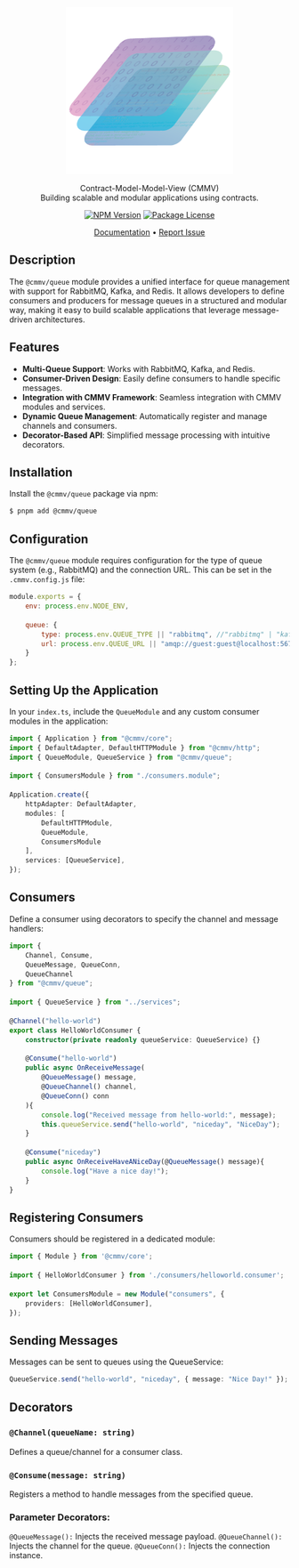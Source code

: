 <p align="center">
  <a href="https://cmmv.io/" target="blank"><img src="https://raw.githubusercontent.com/andrehrferreira/docs.cmmv.io/main/public/assets/logo_CMMV2_icon.png" width="300" alt="CMMV Logo" /></a>
</p>
<p align="center">Contract-Model-Model-View (CMMV) <br/> Building scalable and modular applications using contracts.</p>
<p align="center">
    <a href="https://www.npmjs.com/package/@cmmv/queue"><img src="https://img.shields.io/npm/v/@cmmv/queue.svg" alt="NPM Version" /></a>
    <a href="https://github.com/andrehrferreira/cmmv-server/blob/main/LICENSE"><img src="https://img.shields.io/npm/l/@cmmv/core.svg" alt="Package License" /></a>
</p>

<p align="center">
  <a href="https://cmmv.io">Documentation</a> &bull;
  <a href="https://github.com/andrehrferreira/cmmv-queue/issues">Report Issue</a>
</p>

## Description

The `@cmmv/queue` module provides a unified interface for queue management with support for RabbitMQ, Kafka, and Redis. It allows developers to define consumers and producers for message queues in a structured and modular way, making it easy to build scalable applications that leverage message-driven architectures.

## Features

- **Multi-Queue Support**: Works with RabbitMQ, Kafka, and Redis.
- **Consumer-Driven Design**: Easily define consumers to handle specific messages.
- **Integration with CMMV Framework**: Seamless integration with CMMV modules and services.
- **Dynamic Queue Management**: Automatically register and manage channels and consumers.
- **Decorator-Based API**: Simplified message processing with intuitive decorators.

## Installation

Install the `@cmmv/queue` package via npm:

```bash
$ pnpm add @cmmv/queue
```

## Configuration

The ``@cmmv/queue`` module requires configuration for the type of queue system (e.g., RabbitMQ) and the connection URL. This can be set in the ``.cmmv.config.js`` file:

```javascript
module.exports = {
    env: process.env.NODE_ENV,

    queue: {
        type: process.env.QUEUE_TYPE || "rabbitmq", //"rabbitmq" | "kafka" | "redis"
        url: process.env.QUEUE_URL || "amqp://guest:guest@localhost:5672/cmmv"
    }
};
```

## Setting Up the Application

In your ``index.ts``, include the ``QueueModule`` and any custom consumer modules in the application:

```typescript
import { Application } from "@cmmv/core";
import { DefaultAdapter, DefaultHTTPModule } from "@cmmv/http";
import { QueueModule, QueueService } from "@cmmv/queue";

import { ConsumersModule } from "./consumers.module";

Application.create({
    httpAdapter: DefaultAdapter,
    modules: [
        DefaultHTTPModule,
        QueueModule,
        ConsumersModule
    ],
    services: [QueueService],
});
```

## Consumers

Define a consumer using decorators to specify the channel and message handlers:

```typescript
import { 
    Channel, Consume, 
    QueueMessage, QueueConn,
    QueueChannel 
} from "@cmmv/queue";

import { QueueService } from "../services";

@Channel("hello-world")
export class HelloWorldConsumer {
    constructor(private readonly queueService: QueueService) {}

    @Consume("hello-world")
    public async OnReceiveMessage(
        @QueueMessage() message, 
        @QueueChannel() channel,
        @QueueConn() conn
    ){
        console.log("Received message from hello-world:", message);
        this.queueService.send("hello-world", "niceday", "NiceDay");
    }

    @Consume("niceday")
    public async OnReceiveHaveANiceDay(@QueueMessage() message){
        console.log("Have a nice day!");
    }
}
```

## Registering Consumers

Consumers should be registered in a dedicated module:

```typescript
import { Module } from '@cmmv/core';

import { HelloWorldConsumer } from './consumers/helloworld.consumer';

export let ConsumersModule = new Module("consumers", {
    providers: [HelloWorldConsumer],
});
```

## Sending Messages

Messages can be sent to queues using the QueueService:

```typescript
QueueService.send("hello-world", "niceday", { message: "Nice Day!" });
```

## Decorators

### ``@Channel(queueName: string)``
Defines a queue/channel for a consumer class.

### ``@Consume(message: string)``
Registers a method to handle messages from the specified queue.

### Parameter Decorators:
``@QueueMessage():`` Injects the received message payload.
``@QueueChannel():`` Injects the channel for the queue.
``@QueueConn():`` Injects the connection instance.